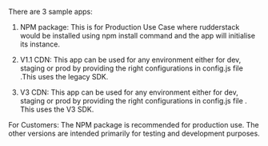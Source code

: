 There are 3 sample apps:

1.  NPM package: This is for Production Use Case where rudderstack would be installed using npm install command and the app will initialise its instance.

2.  V1.1 CDN: This app can be used for any environment either for dev, staging or prod by providing the right configurations in config.js file .This uses the legacy SDK.

3.  V3 CDN: This app can be used for any environment either for dev, staging or prod by providing the right configurations in config.js file . This uses the V3 SDK.

For Customers: The NPM package is recommended for production use. The other versions are intended primarily for testing and development purposes.
